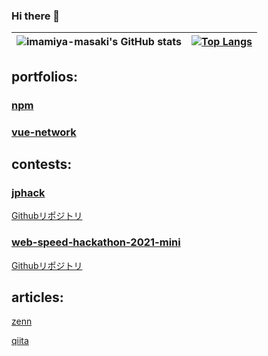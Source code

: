 ### Hi there 👋

| ![imamiya-masaki's GitHub stats](https://github-readme-stats.vercel.app/api?username=imamiya-masaki&show_icons=true) |[![Top Langs](https://github-readme-stats.vercel.app/api/top-langs/?username=imamiya-masaki&langs_count=4)](https://github.com/imamiya-masaki/github-readme-stats)|
| ------------- | ------------- |
## portfolios:

### [npm](https://www.npmjs.com/~imamiya-masaki)
### [vue-network](https://github.com/imamiya-masaki/vue-network)

## contests:

### [jphack](https://jphacks.com/2020/result/finalist/)

[Githubリポジトリ](https://github.com/jphacks/B_2004)

### [web-speed-hackathon-2021-mini](https://github.com/CyberAgentHack/web-speed-hackathon-2021-mini)

[Githubリポジトリ](https://github.com/imamiya-masaki/web-speed-hackathon-2021-private)

## articles:

[zenn](https://zenn.dev/anpan)

[qiita](https://qiita.com/imachan567)

<!--
**imamiya-masaki/imamiya-masaki** is a ✨ _special_ ✨ repository because its `README.md` (this file) appears on your GitHub profile.

Here are some ideas to get you started:

- 🔭 I’m currently working on ...
- 🌱 I’m currently learning ...
- 👯 I’m looking to collaborate on ...
- 🤔 I’m looking for help with ...
- 💬 Ask me about ...
- 📫 How to reach me: ...
- 😄 Pronouns: ...
- ⚡ Fun fact: ...
-->

